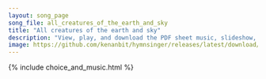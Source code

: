 ```yaml
---
layout: song_page
song_file: all_creatures_of_the_earth_and_sky
title: "All creatures of the earth and sky"
description: "View, play, and download the PDF sheet music, slideshow, and audio. Lyrics: All creatures of the earth and sky, come, kindred, lift your voices high,    alleluia, alleluia!  Bright burning sun with golden beam, soft shining mo... english theist 4part chords"
image: https://github.com/kenanbit/hymnsinger/releases/latest/download/all_creatures_of_the_earth_and_sky-trad.png
---
```


{% include choice_and_music.html %}